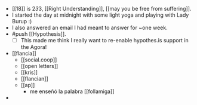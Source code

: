 - [[18]] is 2*3*3, [[Right Understanding]], [[may you be free from suffering]].
- I started the day at midnight with some light yoga and playing with Lady Burup :)
- I also answered an email I had meant to answer for ~one week.
- #push [[Hypothesis]].
  - [ ] This made me think I really want to re-enable hypothes.is support in the Agora!
- [[flancia]]
  - [[social.coop]]
  - [[open letters]]
  - [[kris]]
  - [[flancian]]
  - [[ap]]
    - me enseñó la palabra [[follamiga]]
- 
